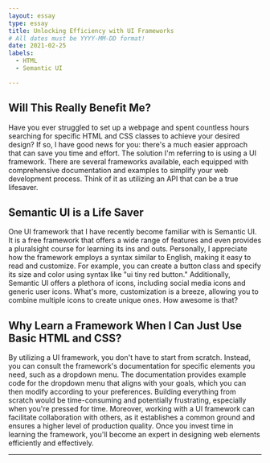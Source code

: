 ```yaml
---
layout: essay
type: essay
title: Unlocking Efficiency with UI Frameworks
# All dates must be YYYY-MM-DD format!
date: 2021-02-25
labels:
  - HTML
  - Semantic UI

---
```


## Will This Really Benefit Me?

Have you ever struggled to set up a webpage and spent countless hours searching for specific HTML and CSS classes to achieve your desired design? If so, I have good news for you: there's a much easier approach that can save you time and effort. The solution I'm referring to is using a UI framework. There are several frameworks available, each equipped with comprehensive documentation and examples to simplify your web development process. Think of it as utilizing an API that can be a true lifesaver.

## Semantic UI is a Life Saver

One UI framework that I have recently become familiar with is Semantic UI. It is a free framework that offers a wide range of features and even provides a pluralsight course for learning its ins and outs. Personally, I appreciate how the framework employs a syntax similar to English, making it easy to read and customize. For example, you can create a button class and specify its size and color using syntax like "ui tiny red button." Additionally, Semantic UI offers a plethora of icons, including social media icons and generic user icons. What's more, customization is a breeze, allowing you to combine multiple icons to create unique ones. How awesome is that?

## Why Learn a Framework When I Can Just Use Basic HTML and CSS?

By utilizing a UI framework, you don't have to start from scratch. Instead, you can consult the framework's documentation for specific elements you need, such as a dropdown menu. The documentation provides example code for the dropdown menu that aligns with your goals, which you can then modify according to your preferences. Building everything from scratch would be time-consuming and potentially frustrating, especially when you're pressed for time. Moreover, working with a UI framework can facilitate collaboration with others, as it establishes a common ground and ensures a higher level of production quality. Once you invest time in learning the framework, you'll become an expert in designing web elements efficiently and effectively.

---